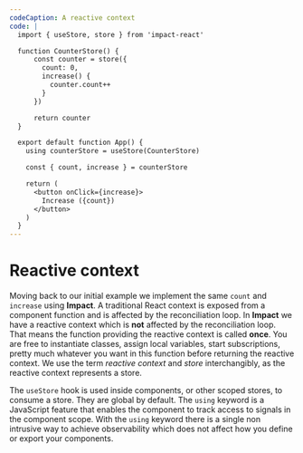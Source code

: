 ```yaml
---
codeCaption: A reactive context
code: |
  import { useStore, store } from 'impact-react'

  function CounterStore() {
      const counter = store({
        count: 0,
        increase() {
          counter.count++
        }
      })

      return counter
  }

  export default function App() {
    using counterStore = useStore(CounterStore)

    const { count, increase } = counterStore

    return (
      <button onClick={increase}>
        Increase ({count})
      </button>
    )
  }
---
```


# Reactive context

<ClientOnly>
  <Playground />
</ClientOnly>

Moving back to our initial example we implement the same `count` and `increase` using **Impact**. A traditional React context is exposed from a component function and is affected by the reconciliation loop. In **Impact** we have a reactive context which is **not** affected by the reconciliation loop. That means the function providing the reactive context is called **once**. You are free to instantiate classes, assign local variables, start subscriptions, pretty much whatever you want in this function before returning the reactive context. We use the term _reactive context_ and _store_ interchangibly, as the reactive context represents a store.

The `useStore` hook is used inside components, or other scoped stores, to consume a store. They are global by default. The `using` keyword is a JavaScript feature that enables the component to track access to signals in the component scope. With the `using` keyword there is a single non intrusive way to achieve observability which does not affect how you define or export your components.
